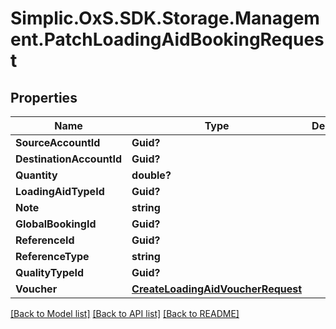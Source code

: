 # Simplic.OxS.SDK.Storage.Management.PatchLoadingAidBookingRequest

## Properties

Name | Type | Description | Notes
------------ | ------------- | ------------- | -------------
**SourceAccountId** | **Guid?** |  | [optional] 
**DestinationAccountId** | **Guid?** |  | [optional] 
**Quantity** | **double?** |  | [optional] 
**LoadingAidTypeId** | **Guid?** |  | [optional] 
**Note** | **string** |  | [optional] 
**GlobalBookingId** | **Guid?** |  | [optional] 
**ReferenceId** | **Guid?** |  | [optional] 
**ReferenceType** | **string** |  | [optional] 
**QualityTypeId** | **Guid?** |  | [optional] 
**Voucher** | [**CreateLoadingAidVoucherRequest**](CreateLoadingAidVoucherRequest.md) |  | [optional] 

[[Back to Model list]](../README.md#documentation-for-models) [[Back to API list]](../README.md#documentation-for-api-endpoints) [[Back to README]](../README.md)

